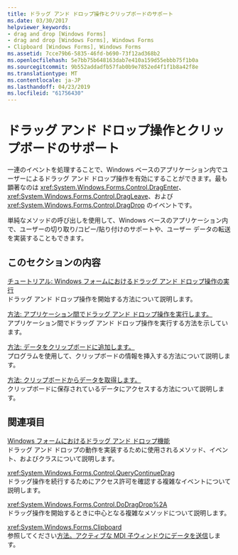 ```yaml
---
title: ドラッグ アンド ドロップ操作とクリップボードのサポート
ms.date: 03/30/2017
helpviewer_keywords:
- drag and drop [Windows Forms]
- drag and drop [Windows Forms], Windows Forms
- Clipboard [Windows Forms], Windows Forms
ms.assetid: 7cce79b6-5835-46fd-b690-73f12ad368b2
ms.openlocfilehash: 5e7bb75b648163dab7e410a159d55ebbb75f1b0a
ms.sourcegitcommit: 9b552addadfb57fab0b9e7852ed4f1f1b8a42f8e
ms.translationtype: MT
ms.contentlocale: ja-JP
ms.lasthandoff: 04/23/2019
ms.locfileid: "61756430"
---
```

# <a name="drag-and-drop-operations-and-clipboard-support"></a>ドラッグ アンド ドロップ操作とクリップボードのサポート
一連のイベントを処理することで、Windows ベースのアプリケーション内でユーザーによるドラッグ アンド ドロップ操作を有効にすることができます。最も顕著なのは <xref:System.Windows.Forms.Control.DragEnter>、<xref:System.Windows.Forms.Control.DragLeave>、および <xref:System.Windows.Forms.Control.DragDrop> のイベントです。  
  
 単純なメソッドの呼び出しを使用して、Windows ベースのアプリケーション内で、ユーザーの切り取り/コピー/貼り付けのサポートや、ユーザー データの転送を実装することもできます。  
  
## <a name="in-this-section"></a>このセクションの内容  
 [チュートリアル: Windows フォームにおけるドラッグ アンド ドロップ操作の実行](walkthrough-performing-a-drag-and-drop-operation-in-windows-forms.md)  
 ドラッグ アンド ドロップ操作を開始する方法について説明します。  
  
 [方法: アプリケーション間でドラッグ アンド ドロップ操作を実行します。](how-to-perform-drag-and-drop-operations-between-applications.md)  
 アプリケーション間でドラッグ アンド ドロップ操作を実行する方法を示しています。  
  
 [方法: データをクリップボードに追加します。](how-to-add-data-to-the-clipboard.md)  
 プログラムを使用して、クリップボードの情報を挿入する方法について説明します。  
  
 [方法: クリップボードからデータを取得します。](how-to-retrieve-data-from-the-clipboard.md)  
 クリップボードに保存されているデータにアクセスする方法について説明します。  
  
## <a name="related-sections"></a>関連項目  
 [Windows フォームにおけるドラッグ アンド ドロップ機能](../drag-and-drop-functionality-in-windows-forms.md)  
 ドラッグ アンド ドロップの動作を実装するために使用されるメソッド、イベント、およびクラスについて説明します。  
  
 <xref:System.Windows.Forms.Control.QueryContinueDrag>  
 ドラッグ操作を続行するためにアクセス許可を確認する複雑なイベントについて説明します。  
  
 <xref:System.Windows.Forms.Control.DoDragDrop%2A>  
 ドラッグ操作を開始するときに中心となる複雑なメソッドについて説明します。  
  
 <xref:System.Windows.Forms.Clipboard>  
 参照してください[方法。アクティブな MDI 子ウィンドウにデータを送信](how-to-send-data-to-the-active-mdi-child.md)します。
